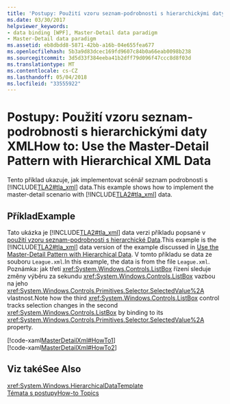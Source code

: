 ```yaml
---
title: 'Postupy: Použití vzoru seznam-podrobnosti s hierarchickými daty XML'
ms.date: 03/30/2017
helpviewer_keywords:
- data binding [WPF], Master-Detail data paradigm
- Master-Detail data paradigm
ms.assetid: eb8dbdd8-5871-42bb-a16b-04e655fea677
ms.openlocfilehash: 5b3a9d83dcec169fd9607c84b0a66eab0098b238
ms.sourcegitcommit: 3d5d33f384eeba41b2dff79d096f47ccc8d8f03d
ms.translationtype: MT
ms.contentlocale: cs-CZ
ms.lasthandoff: 05/04/2018
ms.locfileid: "33555922"
---
```

# <a name="how-to-use-the-master-detail-pattern-with-hierarchical-xml-data"></a><span data-ttu-id="9b48a-102">Postupy: Použití vzoru seznam-podrobnosti s hierarchickými daty XML</span><span class="sxs-lookup"><span data-stu-id="9b48a-102">How to: Use the Master-Detail Pattern with Hierarchical XML Data</span></span>
<span data-ttu-id="9b48a-103">Tento příklad ukazuje, jak implementovat scénář seznam podrobnosti s [!INCLUDE[TLA2#tla_xml](../../../../includes/tla2sharptla-xml-md.md)] data.</span><span class="sxs-lookup"><span data-stu-id="9b48a-103">This example shows how to implement the master-detail scenario with [!INCLUDE[TLA2#tla_xml](../../../../includes/tla2sharptla-xml-md.md)] data.</span></span>  
  
## <a name="example"></a><span data-ttu-id="9b48a-104">Příklad</span><span class="sxs-lookup"><span data-stu-id="9b48a-104">Example</span></span>  
 <span data-ttu-id="9b48a-105">Tato ukázka je [!INCLUDE[TLA2#tla_xml](../../../../includes/tla2sharptla-xml-md.md)] data verzi příkladu popsané v [použití vzoru seznam-podrobnosti s hierarchické Data](../../../../docs/framework/wpf/data/how-to-use-the-master-detail-pattern-with-hierarchical-data.md).</span><span class="sxs-lookup"><span data-stu-id="9b48a-105">This example is the [!INCLUDE[TLA2#tla_xml](../../../../includes/tla2sharptla-xml-md.md)] data version of the example discussed in [Use the Master-Detail Pattern with Hierarchical Data](../../../../docs/framework/wpf/data/how-to-use-the-master-detail-pattern-with-hierarchical-data.md).</span></span> <span data-ttu-id="9b48a-106">V tomto příkladu se data ze souboru `League.xml`.</span><span class="sxs-lookup"><span data-stu-id="9b48a-106">In this example, the data is from the file `League.xml`.</span></span> <span data-ttu-id="9b48a-107">Poznámka: jak třetí <xref:System.Windows.Controls.ListBox> řízení sleduje změny výběru za sekundu <xref:System.Windows.Controls.ListBox> vazbou na jeho <xref:System.Windows.Controls.Primitives.Selector.SelectedValue%2A> vlastnost.</span><span class="sxs-lookup"><span data-stu-id="9b48a-107">Note how the third <xref:System.Windows.Controls.ListBox> control tracks selection changes in the second <xref:System.Windows.Controls.ListBox> by binding to its <xref:System.Windows.Controls.Primitives.Selector.SelectedValue%2A> property.</span></span>  
  
 [!code-xaml[MasterDetailXml#HowTo1](../../../../samples/snippets/csharp/VS_Snippets_Wpf/MasterDetailXml/CS/Window1.xaml#howto1)]  
[!code-xaml[MasterDetailXml#HowTo2](../../../../samples/snippets/csharp/VS_Snippets_Wpf/MasterDetailXml/CS/Window1.xaml#howto2)]  
  
## <a name="see-also"></a><span data-ttu-id="9b48a-108">Viz také</span><span class="sxs-lookup"><span data-stu-id="9b48a-108">See Also</span></span>  
 <xref:System.Windows.HierarchicalDataTemplate>  
 [<span data-ttu-id="9b48a-109">Témata s postupy</span><span class="sxs-lookup"><span data-stu-id="9b48a-109">How-to Topics</span></span>](../../../../docs/framework/wpf/data/data-binding-how-to-topics.md)
